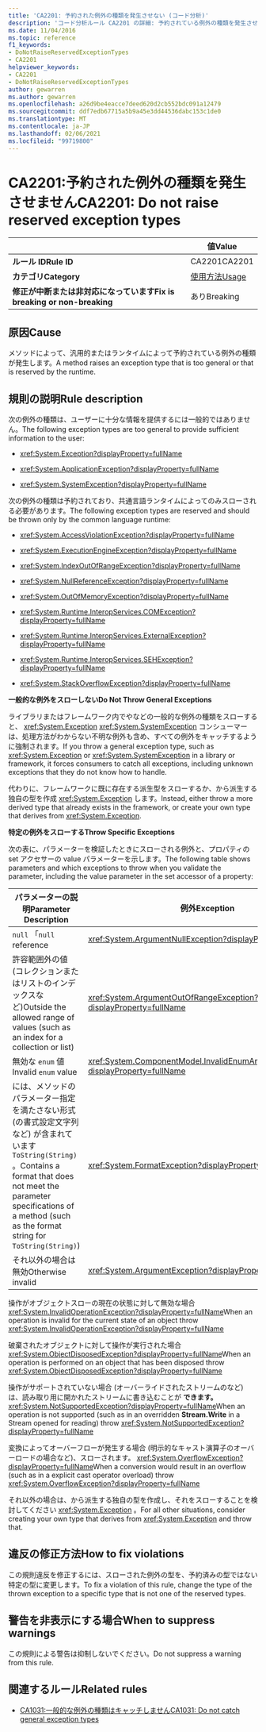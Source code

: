```yaml
---
title: 'CA2201: 予約された例外の種類を発生させない (コード分析)'
description: 'コード分析ルール CA2201 の詳細: 予約されている例外の種類を発生させない'
ms.date: 11/04/2016
ms.topic: reference
f1_keywords:
- DoNotRaiseReservedExceptionTypes
- CA2201
helpviewer_keywords:
- CA2201
- DoNotRaiseReservedExceptionTypes
author: gewarren
ms.author: gewarren
ms.openlocfilehash: a26d9be4eacce7deed620d2cb552bdc091a12479
ms.sourcegitcommit: ddf7edb67715a5b9a45e3dd44536dabc153c1de0
ms.translationtype: MT
ms.contentlocale: ja-JP
ms.lasthandoff: 02/06/2021
ms.locfileid: "99719800"
---
```

# <a name="ca2201-do-not-raise-reserved-exception-types"></a><span data-ttu-id="15759-103">CA2201:予約された例外の種類を発生させません</span><span class="sxs-lookup"><span data-stu-id="15759-103">CA2201: Do not raise reserved exception types</span></span>

| | <span data-ttu-id="15759-104">値</span><span class="sxs-lookup"><span data-stu-id="15759-104">Value</span></span> |
|-|-|
| <span data-ttu-id="15759-105">**ルール ID**</span><span class="sxs-lookup"><span data-stu-id="15759-105">**Rule ID**</span></span> |<span data-ttu-id="15759-106">CA2201</span><span class="sxs-lookup"><span data-stu-id="15759-106">CA2201</span></span>|
| <span data-ttu-id="15759-107">**カテゴリ**</span><span class="sxs-lookup"><span data-stu-id="15759-107">**Category**</span></span> |[<span data-ttu-id="15759-108">使用方法</span><span class="sxs-lookup"><span data-stu-id="15759-108">Usage</span></span>](usage-warnings.md)|
| <span data-ttu-id="15759-109">**修正が中断または非対応になっています**</span><span class="sxs-lookup"><span data-stu-id="15759-109">**Fix is breaking or non-breaking**</span></span> |<span data-ttu-id="15759-110">あり</span><span class="sxs-lookup"><span data-stu-id="15759-110">Breaking</span></span>|

## <a name="cause"></a><span data-ttu-id="15759-111">原因</span><span class="sxs-lookup"><span data-stu-id="15759-111">Cause</span></span>

<span data-ttu-id="15759-112">メソッドによって、汎用的またはランタイムによって予約されている例外の種類が発生します。</span><span class="sxs-lookup"><span data-stu-id="15759-112">A method raises an exception type that is too general or that is reserved by the runtime.</span></span>

## <a name="rule-description"></a><span data-ttu-id="15759-113">規則の説明</span><span class="sxs-lookup"><span data-stu-id="15759-113">Rule description</span></span>

<span data-ttu-id="15759-114">次の例外の種類は、ユーザーに十分な情報を提供するには一般的ではありません。</span><span class="sxs-lookup"><span data-stu-id="15759-114">The following exception types are too general to provide sufficient information to the user:</span></span>

- <xref:System.Exception?displayProperty=fullName>

- <xref:System.ApplicationException?displayProperty=fullName>

- <xref:System.SystemException?displayProperty=fullName>

<span data-ttu-id="15759-115">次の例外の種類は予約されており、共通言語ランタイムによってのみスローされる必要があります。</span><span class="sxs-lookup"><span data-stu-id="15759-115">The following exception types are reserved and should be thrown only by the common language runtime:</span></span>

- <xref:System.AccessViolationException?displayProperty=fullName>

- <xref:System.ExecutionEngineException?displayProperty=fullName>

- <xref:System.IndexOutOfRangeException?displayProperty=fullName>

- <xref:System.NullReferenceException?displayProperty=fullName>

- <xref:System.OutOfMemoryException?displayProperty=fullName>

- <xref:System.Runtime.InteropServices.COMException?displayProperty=fullName>

- <xref:System.Runtime.InteropServices.ExternalException?displayProperty=fullName>

- <xref:System.Runtime.InteropServices.SEHException?displayProperty=fullName>

- <xref:System.StackOverflowException?displayProperty=fullName>

<span data-ttu-id="15759-116">**一般的な例外をスローしない**</span><span class="sxs-lookup"><span data-stu-id="15759-116">**Do Not Throw General Exceptions**</span></span>

<span data-ttu-id="15759-117">ライブラリまたはフレームワーク内でやなどの一般的な例外の種類をスローすると、 <xref:System.Exception> <xref:System.SystemException> コンシューマーは、処理方法がわからない不明な例外も含め、すべての例外をキャッチするように強制されます。</span><span class="sxs-lookup"><span data-stu-id="15759-117">If you throw a general exception type, such as <xref:System.Exception> or <xref:System.SystemException> in a library or framework, it forces consumers to catch all exceptions, including unknown exceptions that they do not know how to handle.</span></span>

<span data-ttu-id="15759-118">代わりに、フレームワークに既に存在する派生型をスローするか、から派生する独自の型を作成 <xref:System.Exception> します。</span><span class="sxs-lookup"><span data-stu-id="15759-118">Instead, either throw a more derived type that already exists in the framework, or create your own type that derives from <xref:System.Exception>.</span></span>

<span data-ttu-id="15759-119">**特定の例外をスローする**</span><span class="sxs-lookup"><span data-stu-id="15759-119">**Throw Specific Exceptions**</span></span>

<span data-ttu-id="15759-120">次の表に、パラメーターを検証したときにスローされる例外と、プロパティの set アクセサーの value パラメーターを示します。</span><span class="sxs-lookup"><span data-stu-id="15759-120">The following table shows parameters and which exceptions to throw when you validate the parameter, including the value parameter in the set accessor of a property:</span></span>

|<span data-ttu-id="15759-121">パラメーターの説明</span><span class="sxs-lookup"><span data-stu-id="15759-121">Parameter Description</span></span>|<span data-ttu-id="15759-122">例外</span><span class="sxs-lookup"><span data-stu-id="15759-122">Exception</span></span>|
|---------------------------|---------------|
|<span data-ttu-id="15759-123">`null` 「</span><span class="sxs-lookup"><span data-stu-id="15759-123">`null` reference</span></span>|<xref:System.ArgumentNullException?displayProperty=fullName>|
|<span data-ttu-id="15759-124">許容範囲外の値 (コレクションまたはリストのインデックスなど)</span><span class="sxs-lookup"><span data-stu-id="15759-124">Outside the allowed range of values (such as an index for a collection or list)</span></span>|<xref:System.ArgumentOutOfRangeException?displayProperty=fullName>|
|<span data-ttu-id="15759-125">無効な `enum` 値</span><span class="sxs-lookup"><span data-stu-id="15759-125">Invalid `enum` value</span></span>|<xref:System.ComponentModel.InvalidEnumArgumentException?displayProperty=fullName>|
|<span data-ttu-id="15759-126">には、メソッドのパラメーター指定を満たさない形式 (の書式設定文字列など) が含まれています `ToString(String)` 。</span><span class="sxs-lookup"><span data-stu-id="15759-126">Contains a format that does not meet the parameter specifications of a method (such as the format string for `ToString(String)`)</span></span>|<xref:System.FormatException?displayProperty=fullName>|
|<span data-ttu-id="15759-127">それ以外の場合は無効</span><span class="sxs-lookup"><span data-stu-id="15759-127">Otherwise invalid</span></span>|<xref:System.ArgumentException?displayProperty=fullName>|

<span data-ttu-id="15759-128">操作がオブジェクトスローの現在の状態に対して無効な場合 <xref:System.InvalidOperationException?displayProperty=fullName></span><span class="sxs-lookup"><span data-stu-id="15759-128">When an operation is invalid for the current state of an object    throw <xref:System.InvalidOperationException?displayProperty=fullName></span></span>

<span data-ttu-id="15759-129">破棄されたオブジェクトに対して操作が実行された場合 <xref:System.ObjectDisposedException?displayProperty=fullName></span><span class="sxs-lookup"><span data-stu-id="15759-129">When an operation is performed on an object that has been disposed    throw <xref:System.ObjectDisposedException?displayProperty=fullName></span></span>

<span data-ttu-id="15759-130">操作がサポートされていない場合 (オーバーライドされたストリームのなど) は、読み取り用に開かれたストリームに書き込むことが **できます。**<xref:System.NotSupportedException?displayProperty=fullName></span><span class="sxs-lookup"><span data-stu-id="15759-130">When an operation is not supported (such as in an overridden **Stream.Write** in a Stream opened for reading)    throw <xref:System.NotSupportedException?displayProperty=fullName></span></span>

<span data-ttu-id="15759-131">変換によってオーバーフローが発生する場合 (明示的なキャスト演算子のオーバーロードの場合など)、スローされます。 <xref:System.OverflowException?displayProperty=fullName></span><span class="sxs-lookup"><span data-stu-id="15759-131">When a conversion would result in an overflow (such as in a explicit cast operator overload)    throw <xref:System.OverflowException?displayProperty=fullName></span></span>

<span data-ttu-id="15759-132">それ以外の場合は、から派生する独自の型を作成し、それをスローすることを検討してください <xref:System.Exception> 。</span><span class="sxs-lookup"><span data-stu-id="15759-132">For all other situations, consider creating your own type that derives from <xref:System.Exception> and throw that.</span></span>

## <a name="how-to-fix-violations"></a><span data-ttu-id="15759-133">違反の修正方法</span><span class="sxs-lookup"><span data-stu-id="15759-133">How to fix violations</span></span>

<span data-ttu-id="15759-134">この規則違反を修正するには、スローされた例外の型を、予約済みの型ではない特定の型に変更します。</span><span class="sxs-lookup"><span data-stu-id="15759-134">To fix a violation of this rule, change the type of the thrown exception to a specific type that is not one of the reserved types.</span></span>

## <a name="when-to-suppress-warnings"></a><span data-ttu-id="15759-135">警告を非表示にする場合</span><span class="sxs-lookup"><span data-stu-id="15759-135">When to suppress warnings</span></span>

<span data-ttu-id="15759-136">この規則による警告は抑制しないでください。</span><span class="sxs-lookup"><span data-stu-id="15759-136">Do not suppress a warning from this rule.</span></span>

## <a name="related-rules"></a><span data-ttu-id="15759-137">関連するルール</span><span class="sxs-lookup"><span data-stu-id="15759-137">Related rules</span></span>

- [<span data-ttu-id="15759-138">CA1031:一般的な例外の種類はキャッチしません</span><span class="sxs-lookup"><span data-stu-id="15759-138">CA1031: Do not catch general exception types</span></span>](ca1031.md)
